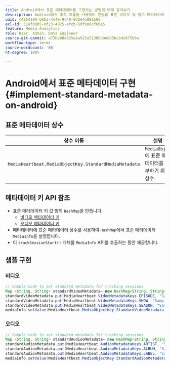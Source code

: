 ```yaml
---
title: Android에서 표준 메타데이터를 구현하는 방법에 대해 알아보기
description: Android에서 추적 호출을 사용하여 전송할 표준 비디오 및 광고 메타데이터를 설정하는 방법에 대해 알아봅니다.
uuid: c48b4190-b062-4c4e-9c40-8dde4598a50e
exl-id: 31afd8b5-0f23-4025-afcb-6df906cf6be5
feature: Media Analytics
role: User, Admin, Data Engineer
source-git-commit: a73ba98e025e0a915a5136bb9e0d5bcbde875b0a
workflow-type: tm+mt
source-wordcount: '86'
ht-degree: 100%

---
```


# Android에서 표준 메타데이터 구현{#implement-standard-metadata-on-android}

## 표준 메타데이터 상수

| 상수 이름 | 설명   |
|---|---|
| `MediaHeartbeat.MediaObjectKey.StandardMediaMetadata` | `MediaObject`에 표준 메타데이터를 첨부하기 위한 상수. |

## 메타데이터 키 API 참조

* 표준 메타데이터 키 값 쌍의 `HashMap`을 만듭니다.
   * [비디오 메타데이터 키](https://adobe-marketing-cloud.github.io/media-sdks/reference/android/com/adobe/primetime/va/simple/MediaHeartbeat.VideoMetadataKeys.html)
   * [오디오 메타데이터 키](https://adobe-marketing-cloud.github.io/media-sdks/reference/android/com/adobe/primetime/va/simple/MediaHeartbeat.AudioMetadataKeys.html)
* 메타데이터에 표준 메타데이터 상수를 사용하여 `HashMap`에서 표준 메타데이터 `MediaInfo`을 설정합니다.
* 이 `trackSessionStart()` 개체를 `MediaInfo` API를 호출하는 동안 제공합니다.

## 샘플 구현

### 비디오

```java
// Sample code to set standard metadata for tracking sessions 
Map <String, String> standardVideoMetadata= new HashMap<String, String>(); 
standardVideoMetadata.put(MediaHeartbeat.VideoMetadataKeys.EPISODE, "Sample Episode"); 
standardVideoMetadata.put(MediaHeartbeat.VideoMetadataKeys.SHOW, "Sample Show"); 
standardVideoMetadata.put(MediaHeartbeat.VideoMetadataKeys.SEASON, "Sample Season"); 
mediaInfo.setValue(MediaHeartbeat.MediaObjectKey.StandardVideoMetadata, standardVideoMetadata);
```

### 오디오

```java
// Sample code to set standard metadata for tracking sessions 
Map <String, String> standardAudiooMetadata= new HashMap<String, String>(); 
standardAudiooMetadata.put(MediaHeartbeat.AudiooMetadataKeys.ARTIST, "Sample Artist"); 
standardAudiooMetadata.put(MediaHeartbeat.AudiooMetadataKeys.ALBUM, "Sample Album"); 
standardAudiooMetadata.put(MediaHeartbeat.AudiooMetadataKeys.LABEL, "Sample Label"); 
mediaInfo.setValue(MediaHeartbeat.MediaObjectKey.StandardAudiooMetadata, standardAudiooMetadata);
```
